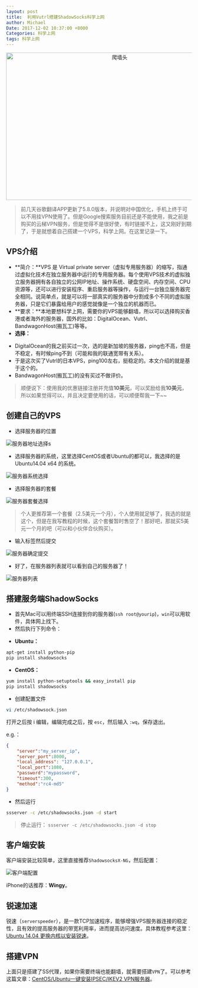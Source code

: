 ```yaml
---
layout: post
title:  利用Vutrl搭建ShadowSocks科学上网
author: Michael
Date: 2017-12-02 10:37:00 +8000
Categories: 科学上网
tags: 科学上网
---
```


<div align="center">    
<img src="http://img1.gtimg.com/zj/pics/hv1/124/164/1822/118517494.jpg" width="600px" height="400px" alt="爬墙头">
</div>

>前几天谷歌翻译APP更新了5.8.0版本，并说明对中国优化，手机上终于可以不用挂VPN使用了。但是Google搜索服务目前还是不能使用，我之前是购买的云梯VPN服务，但是觉得不是很好使，有时链接不上，这又刚好到期了，于是就想着自己搭建一个VPS，科学上网。在这里记录一下。

## VPS介绍
- **简介：**VPS 是 Virtual private server（虚拟专用服务器）的缩写，指通过虚拟化技术在独立服务器中运行的专用服务器。每个使用VPS技术的虚拟独立服务器拥有各自独立的公网IP地址、操作系统、硬盘空间、内存空间、CPU资源等，还可以进行安装程序、重启服务器等操作，与运行一台独立服务器完全相同。说简单点，就是可以将一部真实的服务器中分割成多个不同的虚拟服务器，只是它们暴露给用户的感觉就像是一个独立的机器而已。
- **要求：**本地要想科学上网，需要你的VPS能够翻墙，所以可以选择购买香港或者海外的服务器，国外的比如：DigitalOcean、Vutrl、BandwagonHost(搬瓦工)等等。
- **选择：**
 * DigitalOcean的我之前买过一次，选的是新加坡的服务器，ping也不高，但是不稳定，有时候ping不到（可能和我的联通宽带有关系）。
 * 于是这次买了Vutrl的日本VPS，ping100左右，挺稳定的。本文介绍的就是基于这个的。
 * BandwagonHost(搬瓦工)的没有买过不做评价。

>顺便说下：使用我的优惠链接注册并充值**10美元**，可以奖励给我**10美元**，所以如果觉得可以，并且决定要使用的话，可以顺便帮我一下~~

## 创建自己的VPS

- 选择服务器的位置

![服务器地址选择s](http://hanwp.github.io/images/vultr_shadowsocks/%E6%9C%8D%E5%8A%A1%E5%99%A8%E5%9C%B0%E5%9D%80%E9%80%89%E6%8B%A9.png)

- 选择服务器的系统，这里选择CentOS或者Ubuntu的都可以，我选择的是Ubuntu14.04 x64 的系统。

![服务器系统选择](http://hanwp.github.io/images/vultr_shadowsocks/%E6%9C%8D%E5%8A%A1%E5%99%A8%E7%B3%BB%E7%BB%9F%E9%80%89%E6%8B%A9.png)

- 选择服务器的套餐

![服务器套餐选择](http://hanwp.github.io/images/vultr_shadowsocks/%E6%9C%8D%E5%8A%A1%E5%99%A8%E5%A5%97%E9%A4%90%E9%80%89%E6%8B%A9.png)

>个人更推荐第一个套餐（2.5美元一个月），个人使用就足够了，我选的就是这个，但是在我写教程的时候，这个套餐暂时售空了！那好吧，那就买5美元一个月的吧（可以和小伙伴合伙购买）。

- 输入标签然后提交

![服务器确定提交](http://hanwp.github.io/images/vultr_shadowsocks/%E6%9C%8D%E5%8A%A1%E5%99%A8%E7%A1%AE%E5%AE%9A%E6%8F%90%E4%BA%A4.png)

- 好了，在服务器列表就可以看到自己的服务器了！

![服务器列表](http://hanwp.github.io/images/vultr_shadowsocks/%E6%9C%8D%E5%8A%A1%E5%99%A8%E5%88%97%E8%A1%A8.png)

## 搭建服务端ShadowSocks

- 首先Mac可以用终端SSH连接到你的服务器(`ssh root@yourip`)，`win`可以用软件，具体网上找下。
- 然后执行下列命令：
 * **Ubuntu：**
 
 ```bash
 apt-get install python-pip
 pip install shadowsocks
 ```
 
 * **CentOS：**
 
 ```bash
 yum install python-setuptools && easy_install pip
 pip install shadowsocks
 ```

- 创建配置文件

 ```bash
 vi /etc/shadowsock.json
 ```

打开之后按 i 编辑，编辑完成之后，按 `esc`，然后输入 `:wq`，保存退出。

e.g.：

```json
{
    "server":"my_server_ip",
    "server_port":8000,
    "local_address": "127.0.0.1",
    "local_port":1080,
    "password":"mypassword",
    "timeout":300,
    "method":"rc4-md5"
}
```

- 然后运行

 ```bash
 ssserver -c /etc/shadowsocks.json -d start
 ```

 >停止运行： `ssserver -c /etc/shadowsocks.json -d stop`

## 客户端安装
客户端安装比较简单，这里直接推荐`ShadowsocksX-NG`，然后配置：

![客户端配置](http://hanwp.github.io/images/vultr_shadowsocks/%E5%AE%A2%E6%88%B7%E7%AB%AF%E9%85%8D%E7%BD%AE.png)

iPhone的话推荐：**Wingy**。

## 锐速加速
锐速（`serverspeeder`），是一款TCP加速程序，能够增强VPS服务器连接的稳定性，且有效的提高服务器的带宽利用率，进而提高访问速度。具体教程参考这里：[Ubuntu 14.04 更换内核以安装锐速](https://blessing.studio/ubuntu-14-04-change-kernel-to-install-serverspeeder/)。

## 搭建VPN
上面只是搭建了SS代理，如果你需要终端也能翻墙，就需要搭建`VPN`了。可以参考这篇文章：[CentOS/Ubuntu一键安装IPSEC/IKEV2 VPN服务器](https://quericy.me/blog/699/)。


